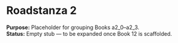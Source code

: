 # Roadstanza 2  
**Purpose:** Placeholder for grouping Books a2_0–a2_3.  
**Status:** Empty stub — to be expanded once Book 12 is scaffolded.  

